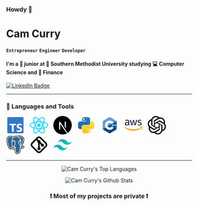 ### Howdy 👋

# Cam Curry

**`Entrepreneur`**
**`Engineer`**
**`Developer`**

####  I'm a 🥸 junior at 🏫 Southern Methodist University studying 💻 Computer Science and 💼 Finance

<div id="badges">
  <a href="https://www.linkedin.com/in/cameron-curry-b35b98260/" target="_blank" rel="noopener">
    <img src="https://img.shields.io/badge/LinkedIn-blue?style=for-the-badge&logo=linkedin&logoColor=white" alt="LinkedIn Badge"/>
  </a>
</div>

---

### 🧰 Languages and Tools

<div align="left">
  <img alt="TypeScript" width="50px" style="margin-right: 10px;" src="https://github.com/cammycurry/cammycurry/blob/main/svg/typescript-official-svgrepo-com.svg" />
  <img alt="React" width="50px" style="margin-right: 10px;" src="https://github.com/cammycurry/cammycurry/blob/main/svg/react-svgrepo-com.svg" />
  <img alt="NextJS" width="50px" style="margin-right: 10px;" src="https://github.com/cammycurry/cammycurry/blob/main/svg/nextjs-fill-svgrepo-com.svg" />
  <img alt="Python" width="50px" style="margin-right: 10px;" src="https://github.com/cammycurry/cammycurry/blob/main/svg/python-svgrepo-com.svg"/>
  <img alt="C++" width="50px" style="margin-right: 10px;" src="https://github.com/cammycurry/cammycurry/blob/main/svg/cpp-svgrepo-com.svg"/>
  <img alt="AWS" width="50px" style="margin-right: 10px;" src="https://github.com/cammycurry/cammycurry/blob/main/svg/aws-svgrepo-com.svg"/>
  <img alt="OpenAI" width="50px" style="margin-right: 10px;" src="https://github.com/cammycurry/cammycurry/blob/main/svg/openai-svgrepo-com.svg" />
  <img alt="PostgreSQL" width="50px" style="margin-right: 10px;" src="https://github.com/cammycurry/cammycurry/blob/main/svg/postgresql-svgrepo-com.svg" />
  <img alt="GIT" width="50px" style="margin-right: 10px;" src="https://github.com/cammycurry/cammycurry/blob/main/svg/git-svgrepo-com.svg" />
  <img alt="TailwindCSS" width="50px" style="margin-right: 10px;" src="https://github.com/cammycurry/cammycurry/blob/main/svg/tailwindcss-icon-svgrepo-com.svg" />
</div>


---

<p align="center" />
    <img src="https://github-readme-stats.vercel.app/api/top-langs/?username=cammycurry&layout=donut" alt="Cam Curry's Top Languages" />
</p>
<p align="center">
  <img src="https://github-readme-stats.vercel.app/api?username=cammycurry&include_all_commits=true&count_private=true&show_icons=true&bg_color=30,e96443,904e95&title_color=fff&text_color=fff&icon_color=ffff00&border_radius=20&hide_border=true" alt="Cam Curry's Github Stats"/>
</p>

### <p align="center"> ❗ Most of my projects are private ❗ </p>
